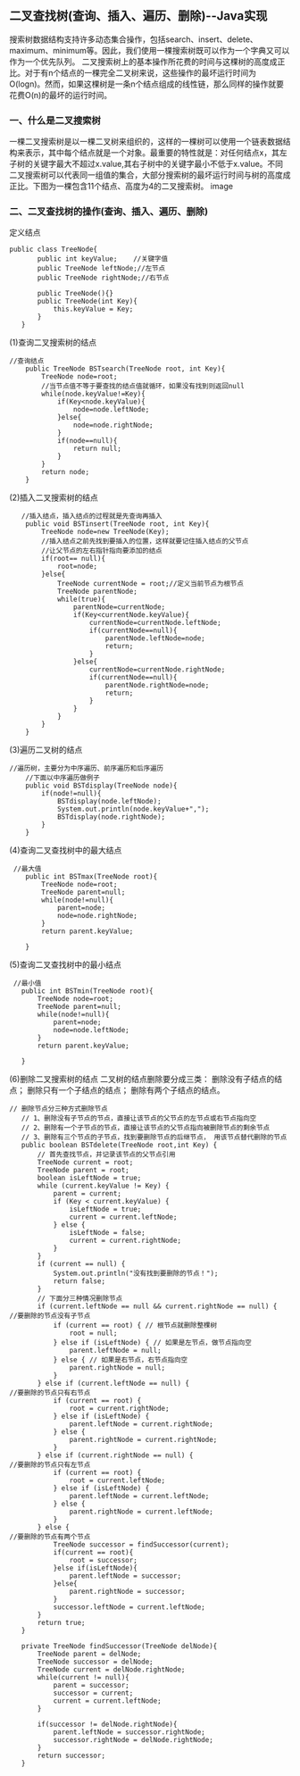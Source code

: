 ## 二叉查找树(查询、插入、遍历、删除)--Java实现

搜索树数据结构支持许多动态集合操作，包括search、insert、delete、maximum、minimum等。因此，我们使用一棵搜索树既可以作为一个字典又可以作为一个优先队列。 
二叉搜索树上的基本操作所花费的时间与这棵树的高度成正比。对于有n个结点的一棵完全二叉树来说，这些操作的最坏运行时间为O(logn)。然而，如果这棵树是一条n个结点组成的线性链，那么同样的操作就要花费O(n)的最坏的运行时间。

### 一、什么是二叉搜索树
一棵二叉搜索树是以一棵二叉树来组织的，这样的一棵树可以使用一个链表数据结构来表示，其中每个结点就是一个对象。最重要的特性就是：对任何结点x，其左子树的关键字最大不超过x.value,其右子树中的关键字最小不低于x.value。不同二叉搜索树可以代表同一组值的集合，大部分搜索树的最坏运行时间与树的高度成正比。下图为一棵包含11个结点、高度为4的二叉搜索树。 
image

### 二、二叉查找树的操作(查询、插入、遍历、删除)
定义结点

    public class TreeNode{
           public int keyValue;    //关键字值
           public TreeNode leftNode;//左节点
           public TreeNode rightNode;//右节点

           public TreeNode(){}
           public TreeNode(int Key){
               this.keyValue = Key;
           }
       }

(1)查询二叉搜索树的结点

    //查询结点
        public TreeNode BSTsearch(TreeNode root, int Key){
            TreeNode node=root;
            //当节点值不等于要查找的结点值就循环，如果没有找到则返回null
            while(node.keyValue!=Key){
                if(Key<node.keyValue){
                    node=node.leftNode;
                }else{
                    node=node.rightNode;
                }
                if(node==null){
                    return null;
                }
            }
            return node;
        }


(2)插入二叉搜索树的结点

       //插入结点，插入结点的过程就是先查询再插入
        public void BSTinsert(TreeNode root, int Key){
            TreeNode node=new TreeNode(Key);
            //插入结点之前先找到要插入的位置，这样就要记住插入结点的父节点
            //让父节点的左右指针指向要添加的结点
            if(root== null){
                root=node;
            }else{
                TreeNode currentNode = root;//定义当前节点为根节点
                TreeNode parentNode;
                while(true){
                    parentNode=currentNode;
                    if(Key<currentNode.keyValue){
                        currentNode=currentNode.leftNode;
                        if(currentNode==null){
                            parentNode.leftNode=node;
                            return;
                        }
                    }else{
                        currentNode=currentNode.rightNode;
                        if(currentNode==null){
                            parentNode.rightNode=node;
                            return;
                        }
                    }
                }
            }
        }

(3)遍历二叉树的结点

    //遍历树，主要分为中序遍历、前序遍历和后序遍历
        //下面以中序遍历做例子
        public void BSTdisplay(TreeNode node){
            if(node!=null){
                BSTdisplay(node.leftNode);
                System.out.println(node.keyValue+",");
                BSTdisplay(node.rightNode);
            }
        }

(4)查询二叉查找树中的最大结点

     //最大值
        public int BSTmax(TreeNode root){
            TreeNode node=root;
            TreeNode parent=null;
            while(node!=null){
                parent=node;
                node=node.rightNode;
            }
            return parent.keyValue;

        }

(5)查询二叉查找树中的最小结点

     //最小值
       public int BSTmin(TreeNode root){
           TreeNode node=root;
           TreeNode parent=null;
           while(node!=null){
               parent=node;
               node=node.leftNode;
           }
           return parent.keyValue;

       }

(6)删除二叉搜索树的结点 
二叉树的结点删除要分成三类： 
删除没有子结点的结点； 
删除只有一个子结点的结点； 
删除有两个子结点的结点。

    // 删除节点分三种方式删除节点
       // 1、删除没有子节点的节点，直接让该节点的父节点的左节点或右节点指向空
       // 2、删除有一个子节点的节点，直接让该节点的父节点指向被删除节点的剩余节点
       // 3、删除有三个节点的子节点，找到要删除节点的后继节点， 用该节点替代删除的节点
       public boolean BSTdelete(TreeNode root,int Key) {
           // 首先查找节点，并记录该节点的父节点引用
           TreeNode current = root;
           TreeNode parent = root;
           boolean isLeftNode = true;
           while (current.keyValue != Key) {
               parent = current;
               if (Key < current.keyValue) {
                   isLeftNode = true;
                   current = current.leftNode;
               } else {
                   isLeftNode = false;
                   current = current.rightNode;
               }
           }
           if (current == null) {
               System.out.println("没有找到要删除的节点！");
               return false;
           }
           // 下面分三种情况删除节点
           if (current.leftNode == null && current.rightNode == null) {  //要删除的节点没有子节点
               if (current == root) { // 根节点就删除整棵树
                   root = null;
               } else if (isLeftNode) { // 如果是左节点，做节点指向空
                   parent.leftNode = null;
               } else { // 如果是右节点，右节点指向空
                   parent.rightNode = null;
               }
           } else if (current.leftNode == null) {                         //要删除的节点只有右节点
               if (current == root) {
                   root = current.rightNode;
               } else if (isLeftNode) {
                   parent.leftNode = current.rightNode;
               } else {
                   parent.rightNode = current.rightNode;
               }
           } else if (current.rightNode == null) {                         //要删除的节点只有左节点
               if (current == root) {
                   root = current.leftNode;
               } else if (isLeftNode) {
                   parent.leftNode = current.leftNode;
               } else {
                   parent.rightNode = current.leftNode;
               }
           } else {                                                         //要删除的节点有两个节点
               TreeNode successor = findSuccessor(current);
               if(current == root){
                   root = successor;
               }else if(isLeftNode){
                   parent.leftNode = successor;
               }else{
                   parent.rightNode = successor;
               }
               successor.leftNode = current.leftNode;
           }
           return true;
       }

       private TreeNode findSuccessor(TreeNode delNode){
           TreeNode parent = delNode;
           TreeNode successor = delNode;
           TreeNode current = delNode.rightNode;
           while(current != null){
               parent = successor;
               successor = current;
               current = current.leftNode;
           }

           if(successor != delNode.rightNode){
               parent.leftNode = successor.rightNode;
               successor.rightNode = delNode.rightNode;
           }
           return successor;
       }
